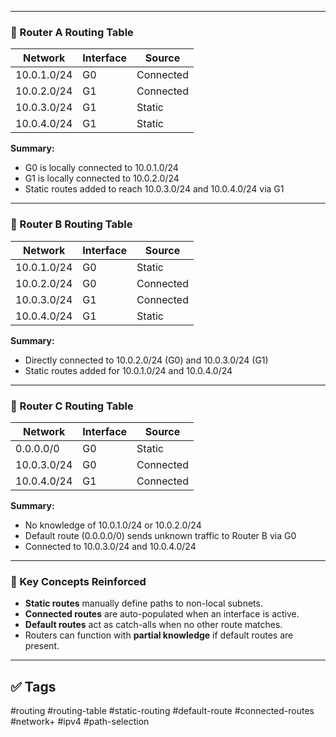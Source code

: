 
---

### 📘 Router A Routing Table

| Network       | Interface | Source     |
|---------------|-----------|------------|
| 10.0.1.0/24   | G0        | Connected  |
| 10.0.2.0/24   | G1        | Connected  |
| 10.0.3.0/24   | G1        | Static     |
| 10.0.4.0/24   | G1        | Static     |

**Summary:**
- G0 is locally connected to 10.0.1.0/24  
- G1 is locally connected to 10.0.2.0/24  
- Static routes added to reach 10.0.3.0/24 and 10.0.4.0/24 via G1

---

### 📘 Router B Routing Table

| Network       | Interface | Source     |
|---------------|-----------|------------|
| 10.0.1.0/24   | G0        | Static     |
| 10.0.2.0/24   | G0        | Connected  |
| 10.0.3.0/24   | G1        | Connected  |
| 10.0.4.0/24   | G1        | Static     |

**Summary:**
- Directly connected to 10.0.2.0/24 (G0) and 10.0.3.0/24 (G1)  
- Static routes added for 10.0.1.0/24 and 10.0.4.0/24

---

### 📘 Router C Routing Table

| Network       | Interface | Source     |
|---------------|-----------|------------|
| 0.0.0.0/0     | G0        | Static     |
| 10.0.3.0/24   | G0        | Connected  |
| 10.0.4.0/24   | G1        | Connected  |

**Summary:**
- No knowledge of 10.0.1.0/24 or 10.0.2.0/24  
- Default route (0.0.0.0/0) sends unknown traffic to Router B via G0  
- Connected to 10.0.3.0/24 and 10.0.4.0/24

---

### 🧠 Key Concepts Reinforced

- **Static routes** manually define paths to non-local subnets.
- **Connected routes** are auto-populated when an interface is active.
- **Default routes** act as catch-alls when no other route matches.
- Routers can function with **partial knowledge** if default routes are present.

---

## ✅ Tags

#routing #routing-table #static-routing #default-route #connected-routes #network+ #ipv4 #path-selection
